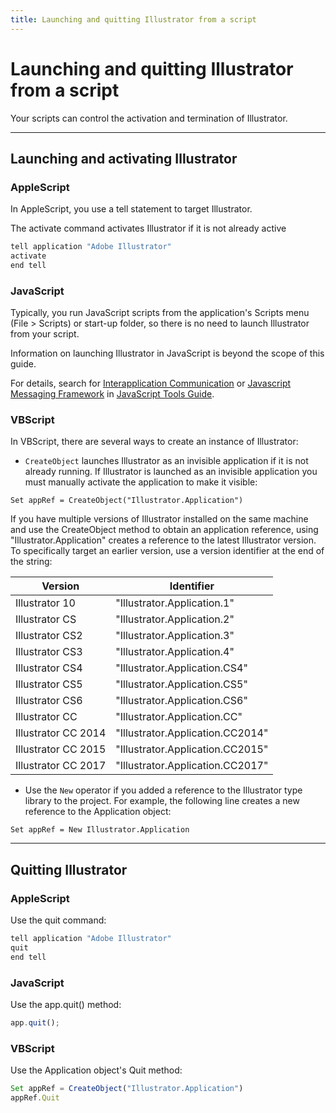 ```yaml
---
title: Launching and quitting Illustrator from a script
---
```

# Launching and quitting Illustrator from a script

Your scripts can control the activation and termination of Illustrator.

---

## Launching and activating Illustrator

### AppleScript

In AppleScript, you use a tell statement to target Illustrator.

The activate command activates Illustrator if it is not already active

```javascript
tell application "Adobe Illustrator"
activate
end tell
```

### JavaScript

Typically, you run JavaScript scripts from the application's Scripts menu (File > Scripts) or start-up folder, so there is no need to launch Illustrator from your script.

Information on launching Illustrator in JavaScript is beyond the scope of this guide.

For details, search for [Interapplication Communication](https://extendscript.docsforadobe.dev/introduction/extendscript-overview.html#interapplication-communication-and-messaging) or [Javascript Messaging Framework](https://extendscript.docsforadobe.dev/interapplication-communication/communications-overview.html#messaging-framework) in [JavaScript Tools Guide](https://extendscript.docsforadobe.dev/).

### VBScript

In VBScript, there are several ways to create an instance of Illustrator:

- `CreateObject` launches Illustrator as an invisible application if it is not already running. If Illustrator is launched as an invisible application you must manually activate the application to make it visible:

 ```vbscript
 Set appRef = CreateObject("Illustrator.Application")
 ```

 If you have multiple versions of Illustrator installed on the same machine and use the CreateObject method to obtain an application reference, using "Illustrator.Application" creates a reference to the latest Illustrator version. To specifically target an earlier version, use a version identifier at the end of the string:

 | Version | Identifier |
 | --- | --- |
 | Illustrator 10 | "Illustrator.Application.1" |
 | Illustrator CS | "Illustrator.Application.2" |
 | Illustrator CS2 | "Illustrator.Application.3" |
 | Illustrator CS3 | "Illustrator.Application.4" |
 | Illustrator CS4 | "Illustrator.Application.CS4" |
 | Illustrator CS5 | "Illustrator.Application.CS5" |
 | Illustrator CS6 | "Illustrator.Application.CS6" |
 | Illustrator CC | "Illustrator.Application.CC" |
 | Illustrator CC 2014 | "Illustrator.Application.CC2014" |
 | Illustrator CC 2015 | "Illustrator.Application.CC2015" |
 | Illustrator CC 2017 | "Illustrator.Application.CC2017" |

- Use the `New` operator if you added a reference to the Illustrator type library to the project. For example, the following line creates a new reference to the Application object:

 ```vbscript
 Set appRef = New Illustrator.Application
 ```

---

## Quitting Illustrator

### AppleScript

Use the quit command:

```javascript
tell application "Adobe Illustrator"
quit
end tell
```

### JavaScript

Use the app.quit() method:

```javascript
app.quit();
```

### VBScript

Use the Application object's Quit method:

```javascript
Set appRef = CreateObject("Illustrator.Application")
appRef.Quit
```
